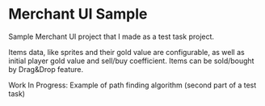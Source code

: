 # Merchant UI Sample
Sample Merchant UI project that I made as a test task project.

Items data, like sprites and their gold value are configurable, as well as initial player gold value and sell/buy coefficient.
Items can be sold/bought by Drag&Drop feature.

Work In Progress: Example of path finding algorithm (second part of a test task)
